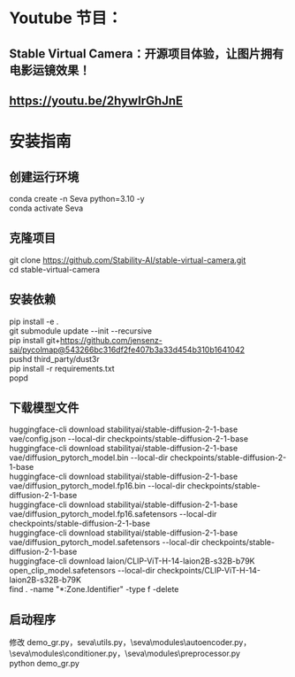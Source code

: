 # Youtube 节目：
## Stable Virtual Camera：开源项目体验，让图片拥有电影运镜效果！
## https://youtu.be/2hywIrGhJnE

# 安装指南

## 创建运行环境
conda create -n Seva python=3.10 -y  
conda activate Seva

## 克隆项目
git clone https://github.com/Stability-AI/stable-virtual-camera.git  
cd stable-virtual-camera

## 安装依赖
pip install -e .  
git submodule update --init --recursive  
pip install git+https://github.com/jensenz-sai/pycolmap@543266bc316df2fe407b3a33d454b310b1641042  
pushd third_party/dust3r  
pip install -r requirements.txt  
popd

## 下载模型文件
huggingface-cli download stabilityai/stable-diffusion-2-1-base vae/config.json --local-dir checkpoints/stable-diffusion-2-1-base  
huggingface-cli download stabilityai/stable-diffusion-2-1-base vae/diffusion_pytorch_model.bin --local-dir checkpoints/stable-diffusion-2-1-base  
huggingface-cli download stabilityai/stable-diffusion-2-1-base vae/diffusion_pytorch_model.fp16.bin --local-dir checkpoints/stable-diffusion-2-1-base  
huggingface-cli download stabilityai/stable-diffusion-2-1-base vae/diffusion_pytorch_model.fp16.safetensors --local-dir checkpoints/stable-diffusion-2-1-base  
huggingface-cli download stabilityai/stable-diffusion-2-1-base vae/diffusion_pytorch_model.safetensors --local-dir checkpoints/stable-diffusion-2-1-base  
huggingface-cli download laion/CLIP-ViT-H-14-laion2B-s32B-b79K open_clip_model.safetensors --local-dir checkpoints/CLIP-ViT-H-14-laion2B-s32B-b79K  
find . -name "*:Zone.Identifier" -type f -delete  

## 启动程序
修改 demo_gr.py，seva\utils.py，\seva\modules\autoencoder.py，\seva\modules\conditioner.py，\seva\modules\preprocessor.py  
python demo_gr.py  











